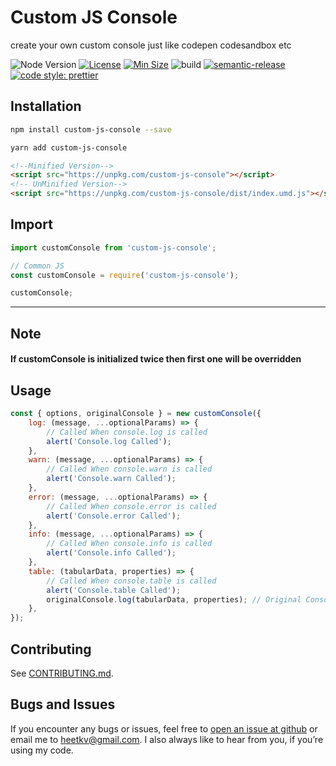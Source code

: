 # Custom JS Console

create your own custom console just like codepen codesandbox etc

![Node Version](https://img.shields.io/node/v/custom-js-console)
[![License](https://img.shields.io/npm/l/custom-js-console)](https://cdn.jsdelivr.net/npm/custom-js-console/LICENSE)
[![Min Size](https://badgen.net/bundlephobia/min/custom-js-console)](https://bundlephobia.com/package/custom-js-console)
![build](https://img.shields.io/travis/com/vakhariaheet/custom-js-console)
[![semantic-release](https://img.shields.io/badge/%20%20%F0%9F%93%A6%F0%9F%9A%80-semantic--release-e10079.svg)](https://github.com/semantic-release/semantic-release)
[![code style: prettier](https://img.shields.io/badge/code_style-prettier-ff69b4.svg?style=flat-square)](https://github.com/prettier/prettier)

## Installation

```bash
npm install custom-js-console --save
```

```bash
yarn add custom-js-console
```

```html
<!--Minified Version-->
<script src="https://unpkg.com/custom-js-console"></script>
<!-- UnMinified Version-->
<script src="https://unpkg.com/custom-js-console/dist/index.umd.js"></script>
```

## Import

```javascript
import customConsole from 'custom-js-console';
```

```javascript
// Common JS
const customConsole = require('custom-js-console');
```

```javascript
customConsole;
```

---

## Note

#### If customConsole is initialized twice then first one will be overridden

## Usage

```javascript
const { options, originalConsole } = new customConsole({
	log: (message, ...optionalParams) => {
		// Called When console.log is called
		alert('Console.log Called');
	},
	warn: (message, ...optionalParams) => {
		// Called When console.warn is called
		alert('Console.warn Called');
	},
	error: (message, ...optionalParams) => {
		// Called When console.error is called
		alert('Console.error Called');
	},
	info: (message, ...optionalParams) => {
		// Called When console.info is called
		alert('Console.info Called');
	},
	table: (tabularData, properties) => {
		// Called When console.table is called
		alert('Console.table Called');
		originalConsole.log(tabularData, properties); // Original Console
	},
});
```

## Contributing

See [CONTRIBUTING.md](CONTRIBUTING.md).

## Bugs and Issues

If you encounter any bugs or issues, feel free
to [open an issue at github](https://github.com/vakhariaheet/verifierjs/issues) or email me to
<heetkv@gmail.com>. I also always like to hear from you, if you’re using my code.
